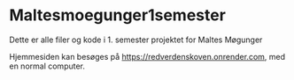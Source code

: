 # Maltesmoegunger1semester
Dette er alle filer og kode i 1. semester projektet for Maltes Møgunger 

Hjemmesiden kan besøges på https://redverdenskoven.onrender.com, med en normal computer.
